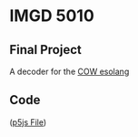 # IMGD 5010
## Final Project
A decoder for the [COW esolang](https://editor.p5js.org/)

## Code
([p5js File](https://editor.p5js.org/))

